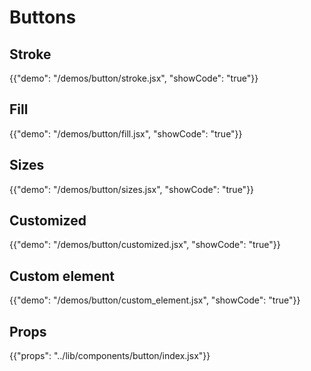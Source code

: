 # Buttons

## Stroke

{{"demo": "/demos/button/stroke.jsx", "showCode": "true"}}

## Fill

{{"demo": "/demos/button/fill.jsx", "showCode": "true"}}

## Sizes

{{"demo": "/demos/button/sizes.jsx", "showCode": "true"}}

## Customized

{{"demo": "/demos/button/customized.jsx", "showCode": "true"}}

## Custom element

{{"demo": "/demos/button/custom_element.jsx", "showCode": "true"}}

## Props

{{"props": "../lib/components/button/index.jsx"}}